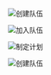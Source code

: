 ### 

![创建队伍](https://github.com/iTraining/documents/raw/master/assets/gif/registerTeam.gif)



![加入队伍](https://github.com/iTraining/documents/raw/master/assets/gif/JoinCommunity.gif)



![制定计划](https://github.com/iTraining/documents/raw/master/assets/gif/makePlan.gif)

![创建队伍](https://github.com/iTraining/documents/raw/master/assets/gif/punch.gif)